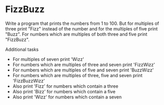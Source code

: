 # FizzBuzz

Write a program that prints the numbers from 1 to 100. But for multiples of three print "Fizz" instead of the number and for the multiples of five print "Buzz". For numbers which are multiples of both three and five print "FizzBuzz".

Additional tasks

 - For multiples of seven print 'Wizz'
 - For numbers which are multiples of three and seven print 'FizzWizz'
 - For numbers which are multiples of five and seven print 'BuzzWizz'
 - For numbers which are multiples of three, five and seven print 'FizzBuzzWizz'
 - Also print 'Fizz' for numbers which contain a three
 - Also print 'Bizz' for numbers which contain a five
 - Also print 'Wizz' for numbers which contain a seven
